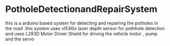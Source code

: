 # PotholeDetectionandRepairSystem
 this is a arduino based system for detecting and repairing the potholes in the road .this system uses  vl53l0x lazer depth sensor for pothhole detection and uses L293D Motor Driver Shield for driving the vehicle motor , pump and the servo
